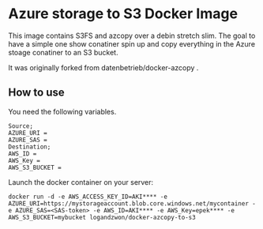 Azure storage to S3 Docker Image
=============================
This image contains S3FS and azcopy over a debin stretch slim. The goal to have a simple one show conatiner spin up and copy everything in the Azure stoage conatiner to an S3 bucket. 

It was originally forked from datenbetrieb/docker-azcopy .

How to use
-------------

You need the following variables.

    Source;
    AZURE_URI = 
    AZURE_SAS = 
    Destination;
    AWS_ID = 
    AWS_Key = 
    AWS_S3_BUCKET = 


Launch the docker container on your server:

    docker run -d -e AWS_ACCESS_KEY_ID=AKI**** -e AZURE_URI=https://mystorageaccount.blob.core.windows.net/mycontainer -e AZURE_SAS=<SAS-token> -e AWS_ID=AKI**** -e AWS_Key=epek**** -e AWS_S3_BUCKET=mybucket logandzwon/docker-azcopy-to-s3


